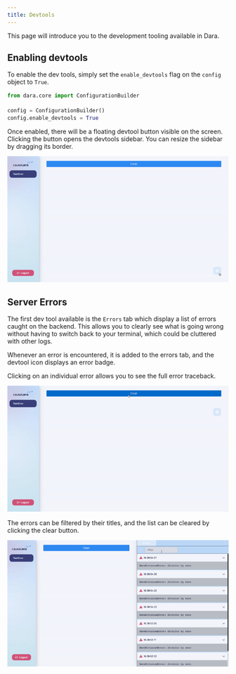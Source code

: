 ```yaml
---
title: Devtools
---
```


This page will introduce you to the development tooling available in Dara.

## Enabling devtools

To enable the dev tools, simply set the `enable_devtools` flag on the `config` object to `True`.

```python
from dara.core import ConfigurationBuilder

config = ConfigurationBuilder()
config.enable_devtools = True
```

Once enabled, there will be a floating devtool button visible on the screen. Clicking the button opens the devtools sidebar. You can resize the sidebar by dragging its border.

![Devtool Resize](../assets/advanced/devtools_open_resize.gif)

## Server Errors

The first dev tool available is the `Errors` tab which display a list of errors caught on the backend. This allows you to clearly see what is going wrong without having to switch back to your terminal, which could be cluttered with other logs.

Whenever an error is encountered, it is added to the errors tab, and the devtool icon displays an error badge. 

Clicking on an individual error allows you to see the full error traceback.

![Devtool Error Traceback](../assets/advanced/devtools_error_traceback.gif)

The errors can be filtered by their titles, and the list can be cleared by clicking the clear button.

![Devtool Error Filtering](../assets/advanced/devtools_errors_filter.gif)